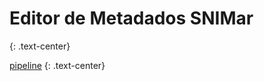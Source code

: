 # Editor de Metadados SNIMar
{: .text-center}

[pipeline](https://gitlab.com/likeno/snimar/qgis_editor/badges/master/pipeline.svg?style=flat-square)
{: .text-center}
